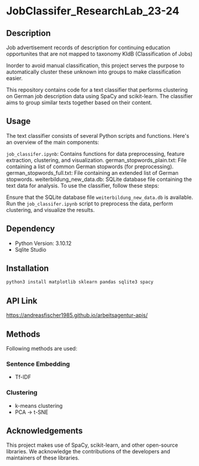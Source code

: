 # JobClassifer_ResearchLab_23-24

## Description
Job advertisement records of description for continuing education opportunites that are not mapped to taxonomy KIdB (Classification of Jobs)

Inorder to avoid manual classification, this project serves the purpose to automatically cluster these unknown into groups to make classification easier.

This repository contains code for a text classifier that performs clustering on German job description data using SpaCy and scikit-learn. The classifier aims to group similar texts together based on their content.

## Usage
The text classifier consists of several Python scripts and functions. Here's an overview of the main components:

`job_classifer.ipynb`: Contains functions for data preprocessing, feature extraction, clustering, and visualization.
german_stopwords_plain.txt: File containing a list of common German stopwords (for preprocessing).
german_stopwords_full.txt: File containing an extended list of German stopwords.
weiterbildung_new_data.db: SQLite database file containing the text data for analysis.
To use the classifier, follow these steps:

Ensure that the SQLite database file `weiterbildung_new_data.db` is available.
Run the `job_classifer.ipynb` script to preprocess the data, perform clustering, and visualize the results.

## Dependency
- Python Version: 3.10.12
- Sqlite Studio

## Installation
```bash
python3 install matplotlib sklearn pandas sqlite3 spacy
```

## API Link
https://andreasfischer1985.github.io/arbeitsagentur-apis/


## Methods
Following methods are used:

### Sentence Embedding
- Tf-IDF

### Clustering
- k-means clustering
- PCA -> t-SNE

## Acknowledgements
This project makes use of SpaCy, scikit-learn, and other open-source libraries. We acknowledge the contributions of the developers and maintainers of these libraries.
